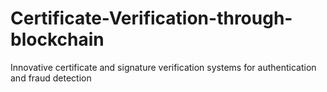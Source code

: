 # Certificate-Verification-through-blockchain
Innovative certificate and signature verification systems for authentication and fraud detection
